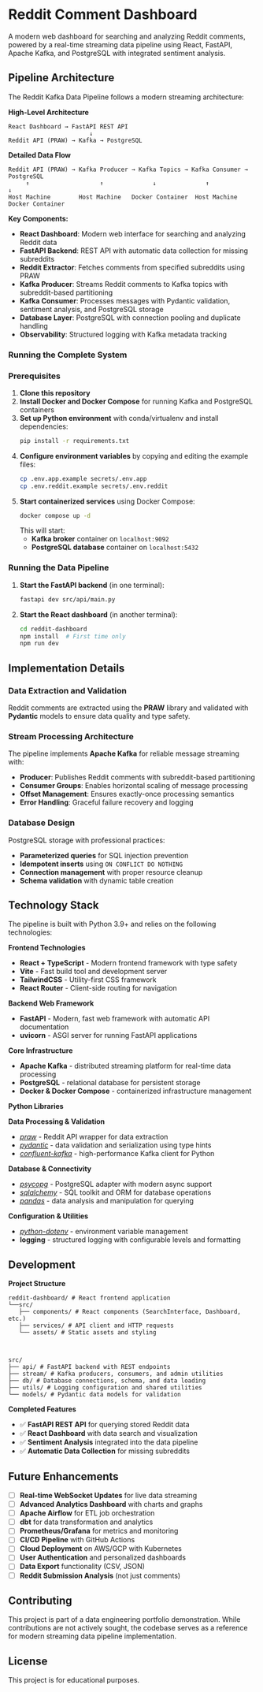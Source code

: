 # Reddit Comment Dashboard

A modern web dashboard for searching and analyzing Reddit comments, powered by a real-time streaming data pipeline using React, FastAPI, Apache Kafka, and PostgreSQL with integrated sentiment analysis.


## Pipeline Architecture

The Reddit Kafka Data Pipeline follows a modern streaming architecture:

**High-Level Architecture**
```
React Dashboard → FastAPI REST API
                       ↓
Reddit API (PRAW) → Kafka → PostgreSQL
```

**Detailed Data Flow**
```
Reddit API (PRAW) → Kafka Producer → Kafka Topics → Kafka Consumer → PostgreSQL
     ↑                    ↑              ↓              ↑              ↓
Host Machine        Host Machine   Docker Container  Host Machine  Docker Container
```

**Key Components:**
- **React Dashboard**: Modern web interface for searching and analyzing Reddit data
- **FastAPI Backend**: REST API with automatic data collection for missing subreddits
- **Reddit Extractor**: Fetches comments from specified subreddits using PRAW
- **Kafka Producer**: Streams Reddit comments to Kafka topics with subreddit-based partitioning
- **Kafka Consumer**: Processes messages with Pydantic validation, sentiment analysis, and PostgreSQL storage
- **Database Layer**: PostgreSQL with connection pooling and duplicate handling
- **Observability**: Structured logging with Kafka metadata tracking

### Running the Complete System

### Prerequisites

1. **Clone this repository**
2. **Install Docker and Docker Compose** for running Kafka and PostgreSQL containers
3. **Set up Python environment** with conda/virtualenv and install dependencies:
   ```bash
   pip install -r requirements.txt
   ```
4. **Configure environment variables** by copying and editing the example files:
   ```bash
   cp .env.app.example secrets/.env.app
   cp .env.reddit.example secrets/.env.reddit
   ```
5. **Start containerized services** using Docker Compose:
   ```bash
   docker compose up -d
   ```
   This will start:
   - **Kafka broker** container on `localhost:9092`
   - **PostgreSQL database** container on `localhost:5432`

### Running the Data Pipeline

1. **Start the FastAPI backend** (in one terminal):
   ```bash
   fastapi dev src/api/main.py
   ```

2. **Start the React dashboard** (in another terminal):
   ```bash
   cd reddit-dashboard
   npm install  # First time only
   npm run dev
   ```

## Implementation Details

### Data Extraction and Validation

Reddit comments are extracted using the **PRAW** library and validated with **Pydantic** models to ensure data quality and type safety.

### Stream Processing Architecture

The pipeline implements **Apache Kafka** for reliable message streaming with:
- **Producer**: Publishes Reddit comments with subreddit-based partitioning
- **Consumer Groups**: Enables horizontal scaling of message processing
- **Offset Management**: Ensures exactly-once processing semantics
- **Error Handling**: Graceful failure recovery and logging

### Database Design

PostgreSQL storage with professional practices:
- **Parameterized queries** for SQL injection prevention
- **Idempotent inserts** using `ON CONFLICT DO NOTHING`
- **Connection management** with proper resource cleanup
- **Schema validation** with dynamic table creation

## Technology Stack

The pipeline is built with Python 3.9+ and relies on the following technologies:

**Frontend Technologies**
* **React + TypeScript** - Modern frontend framework with type safety
* **Vite** - Fast build tool and development server
* **TailwindCSS** - Utility-first CSS framework
* **React Router** - Client-side routing for navigation

**Backend Web Framework**
* **FastAPI** - Modern, fast web framework with automatic API documentation
* **uvicorn** - ASGI server for running FastAPI applications

**Core Infrastructure**
* **Apache Kafka** - distributed streaming platform for real-time data processing
* **PostgreSQL** - relational database for persistent storage
* **Docker & Docker Compose** - containerized infrastructure management

**Python Libraries**

**Data Processing & Validation**
* [*praw*](https://praw.readthedocs.io/) - Reddit API wrapper for data extraction
* [*pydantic*](https://pydantic-docs.helpmanual.io/) - data validation and serialization using type hints
* [*confluent-kafka*](https://docs.confluent.io/kafka-clients/python/current/overview.html) - high-performance Kafka client for Python

**Database & Connectivity**
* [*psycopg*](https://www.psycopg.org/psycopg3/) - PostgreSQL adapter with modern async support
* [*sqlalchemy*](https://www.sqlalchemy.org/) - SQL toolkit and ORM for database operations
* [*pandas*](https://pandas.pydata.org/) - data analysis and manipulation for querying

**Configuration & Utilities**
* [*python-dotenv*](https://github.com/theskumar/python-dotenv) - environment variable management
* **logging** - structured logging with configurable levels and formatting

## Development

**Project Structure**
```
reddit-dashboard/ # React frontend application
└──src/ 
   ├── components/ # React components (SearchInterface, Dashboard, etc.)
   ├── services/ # API client and HTTP requests
   └── assets/ # Static assets and styling



src/
├── api/ # FastAPI backend with REST endpoints
├── stream/ # Kafka producers, consumers, and admin utilities 
├── db/ # Database connections, schema, and data loading
├── utils/ # Logging configuration and shared utilities
└── models/ # Pydantic data models for validation
```

**Completed Features**
- ✅ **FastAPI REST API** for querying stored Reddit data
- ✅ **React Dashboard** with data search and visualization
- ✅ **Sentiment Analysis** integrated into the data pipeline
- ✅ **Automatic Data Collection** for missing subreddits


## Future Enhancements
- [ ] **Real-time WebSocket Updates** for live data streaming
- [ ] **Advanced Analytics Dashboard** with charts and graphs
- [ ] **Apache Airflow** for ETL job orchestration
- [ ] **dbt** for data transformation and analytics
- [ ] **Prometheus/Grafana** for metrics and monitoring
- [ ] **CI/CD Pipeline** with GitHub Actions
- [ ] **Cloud Deployment** on AWS/GCP with Kubernetes
- [ ] **User Authentication** and personalized dashboards
- [ ] **Data Export** functionality (CSV, JSON)
- [ ] **Reddit Submission Analysis** (not just comments)

## Contributing

This project is part of a data engineering portfolio demonstration. While contributions are not actively sought, the codebase serves as a reference for modern streaming data pipeline implementation.

## License

This project is for educational purposes.
